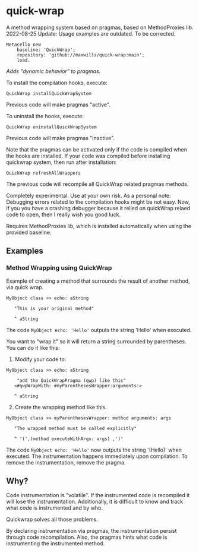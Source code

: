 # quick-wrap

A method wrapping system based on pragmas, based on MethodProxies lib.  
2022-08-25 Update: Usage examples are outdated. To be corrected.

```Smalltalk
Metacello new
    baseline: 'QuickWrap';
    repository: 'github://maxwills/quick-wrap:main';
    load.
```

*Adds "dynamic behavior" to pragmas.*  

To install the compilation hooks, execute:
```Smalltalk
QuickWrap installQuickWrapSystem
```
Previous code will make pragmas "active".

To uninstall the hooks, execute:
```Smalltalk
QuickWrap uninstallQuickWrapSystem
```
Previous code will make pragmas "inactive".

Note that the pragmas can be activated only if the code is compiled when the hooks are installed. 
If your code was compiled before installing quickwrap system, then run after installation:
```Smalltalk
QuickWrap refreshAllWrappers
```
The previous code will recompile all QuickWrap related pragmas methods.

Completely experimental. Use at your own risk.
As a personal note: Debugging errors related to the compilation hooks might be not easy. Now, if you you have a crashing debugger because it relied on quickWrap relaed code to open, then I really wish you good luck.


Requires MethodProxies lib, which is installed automatically when using the provided baseline.

##  Examples

### Method Wrapping using QuickWrap

Example of creating a method that surrounds the result of another method, via quick wrap.

```Smalltalk 
MyObject class >> echo: aString

   "This is your original method"

   ^ aString
```

The code `MyObject echo: 'Hello'` outputs the string 'Hello' when executed.

You want to "wrap it" so it will return a string surrounded by parentheses. 
You can do it like this:

1. Modify your code to:

```Smalltalk 
MyObject class >> echo: aString
    
    "add the QuickWrapPragma (qwp) like this"
   <#qwpWrapWith: #myParenthesesWrapper:arguments:> 

   ^ aString
```

2. Create the wrapping method like this.

```Smalltalk
MyObject class >> myParenthesesWrapper: method arguments: args

   "The wrapped method must be called explicitly"

   ^ '(',(method executeWithArgs: args) ,')'
```

The code `MyObject echo: 'Hello'` now outputs the string '(Hello)' when executed.
The instrumentation happens immediately upon compilation.
To remove the instrumentation, remove the pragma.

## Why?

Code instrumentation is "volatile". 
If the instrumented code is recompiled it will lose the instrumentation. 
Additionally, it is difficult to know and track what code is instrumented and by who. 

Quickwrap solves all those problems. 

By declaring instrumentation via pragmas, the instrumentation persist through code recompilation. 
Also, the pragmas hints what code is instrumenting the instrumented method.

